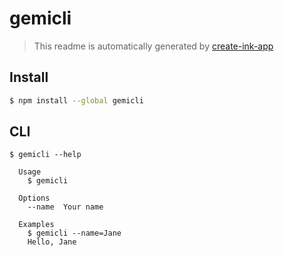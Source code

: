 # gemicli

> This readme is automatically generated by [create-ink-app](https://github.com/vadimdemedes/create-ink-app)

## Install

```bash
$ npm install --global gemicli
```

## CLI

```
$ gemicli --help

  Usage
    $ gemicli

  Options
    --name  Your name

  Examples
    $ gemicli --name=Jane
    Hello, Jane
```
